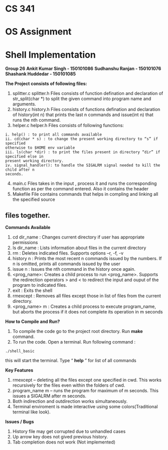 # CS 341

# OS Assignment

# Shell Implementation

**Group 26**
**Ankit Kumar Singh - 150101086**
**Sudhanshu Ranjan - 150101076**
**Shashank Huddedar - 150101085**


**The Project consists of following files:**

1. splitter.c
   splitter.h
    Files consists of function defination and declaration of str_split(char *) to split the
given command into program name and arguments.
2. history.c
   history.h
    Files consists of functions defination and declaration of history(int n) that prints the
last n commands and issue(int n) that runs the nth command.
3. helper.c
   helper.h
    Files consists of following functions:

```
i. help() : to print all commands available
ii. cd(char * s) : to change the present working directory to “s” if specified
otherwise to $HOME env variable
iii. ls(char *dir) : to print the files present in directory “dir” if specified else in
present working directory.
iv. signal_handler(): to handle the SIGALRM signal needed to kill the child after n
seconds.
```
4. main.c
    Files takes in the input , process it and runs the corresponding function as per the
    command entered. Also it contains the header
5. Makefile File contains commands that helps in compling and linking all the specified source

## files together.

**Commands Available**

1. cd dir_name : Changes current directory if user has appropriate permissions
2. ls dir_name : Lists information about files in the current directory
3. rm : Deletes indicated files. Supports options –r, -f, -v
4. history n : Prints the most recent n commands issued by the numbers. If n is omitted, prints
    all commands issued by the user
5. issue n : Issues the nth command in the history once again.
6. <prog_name>: Creates a child process to run <prog_name>. Supports the redirection operators >
    and < to redirect the input and ouput of the program to indicated files.
7. exit : Exits the shell
8. rmexcept : Removes all files except those in list of files from the current directory.
9. <prog_name> m : Creates a child process to execute program_name, but aborts the process if
    it does not complete its operation in m seconds


**How to Compile and Run?**

1. To compile the code go to the project root directory. Run **make** command.
2. To run the code. Open a terminal. Run following command :

```
./shell_basic
```
this will start the terminal. Type “ **help** ” for list of all commands

**Key Features**

1. rmexcept – deleting all the files except one specified in cwd. This works recursively for the files
even within the folders of cwd.
2. program_name m – runs the program for maximum of m seconds. This issues a SIGALRM after
m seconds.
3. Both indirection and outdirection works simultaneously.
4. Terminal enviroment is made interactive using some colors(Traditional terminal like look).

**Issues / Bugs**

1. History file may get corrupted due to unhandled cases
2. Up arrow key does not gived previous history.
3. Tab completion does not work (Not implemented)

